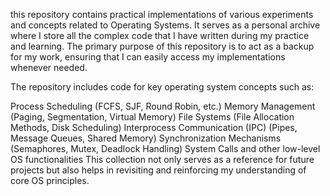 this repository contains practical implementations of various experiments and concepts related to Operating Systems. It serves as a personal archive where I store all the complex code that I have written during my practice and learning. The primary purpose of this repository is to act as a backup for my work, ensuring that I can easily access my implementations whenever needed.

The repository includes code for key operating system concepts such as:

Process Scheduling (FCFS, SJF, Round Robin, etc.)
Memory Management (Paging, Segmentation, Virtual Memory)
File Systems (File Allocation Methods, Disk Scheduling)
Interprocess Communication (IPC) (Pipes, Message Queues, Shared Memory)
Synchronization Mechanisms (Semaphores, Mutex, Deadlock Handling)
System Calls and other low-level OS functionalities
This collection not only serves as a reference for future projects but also helps in revisiting and reinforcing my understanding of core OS principles.
